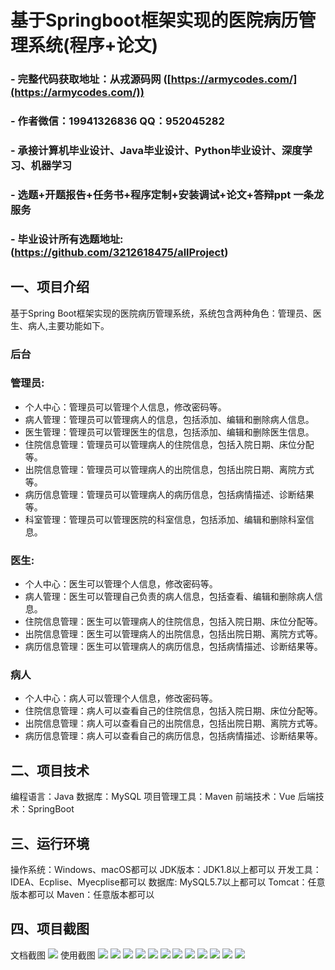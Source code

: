 基于Springboot框架实现的医院病历管理系统(程序+论文)
=
### - 完整代码获取地址：从戎源码网 ([https://armycodes.com/](https://armycodes.com/))
### - 作者微信：19941326836  QQ：952045282 
### - 承接计算机毕业设计、Java毕业设计、Python毕业设计、深度学习、机器学习
### - 选题+开题报告+任务书+程序定制+安装调试+论文+答辩ppt 一条龙服务
### - 毕业设计所有选题地址:(https://github.com/3212618475/allProject)


一、项目介绍
---
基于Spring Boot框架实现的医院病历管理系统，系统包含两种角色：管理员、医生、病人,主要功能如下。

### 后台
### 管理员:
- 个人中心：管理员可以管理个人信息，修改密码等。
- 病人管理：管理员可以管理病人的信息，包括添加、编辑和删除病人信息。
- 医生管理：管理员可以管理医生的信息，包括添加、编辑和删除医生信息。
- 住院信息管理：管理员可以管理病人的住院信息，包括入院日期、床位分配等。
- 出院信息管理：管理员可以管理病人的出院信息，包括出院日期、离院方式等。
- 病历信息管理：管理员可以管理病人的病历信息，包括病情描述、诊断结果等。
- 科室管理：管理员可以管理医院的科室信息，包括添加、编辑和删除科室信息。
  
### 医生:
- 个人中心：医生可以管理个人信息，修改密码等。
- 病人管理：医生可以管理自己负责的病人信息，包括查看、编辑和删除病人信息。
- 住院信息管理：医生可以管理病人的住院信息，包括入院日期、床位分配等。
- 出院信息管理：医生可以管理病人的出院信息，包括出院日期、离院方式等。
- 病历信息管理：医生可以管理病人的病历信息，包括病情描述、诊断结果等。


### 病人
- 个人中心：病人可以管理个人信息，修改密码等。
- 住院信息管理：病人可以查看自己的住院信息，包括入院日期、床位分配等。
- 出院信息管理：病人可以查看自己的出院信息，包括出院日期、离院方式等。
- 病历信息管理：病人可以查看自己的病历信息，包括病情描述、诊断结果等。


二、项目技术
---
编程语言：Java
数据库：MySQL
项目管理工具：Maven
前端技术：Vue
后端技术：SpringBoot

三、运行环境
---
操作系统：Windows、macOS都可以
JDK版本：JDK1.8以上都可以
开发工具：IDEA、Ecplise、Myecplise都可以
数据库: MySQL5.7以上都可以
Tomcat：任意版本都可以
Maven：任意版本都可以

四、项目截图
---
文档截图
![](limage/1.png)
使用截图
![](image/1.png)
![](image/2.png)
![](image/3.png)
![](image/4.png)
![](image/5.png)
![](image/6.png)
![](image/7.png)
![](image/8.png)
![](image/9.png)
![](image/10.png)
![](image/11.png)
![](image/12.png)
